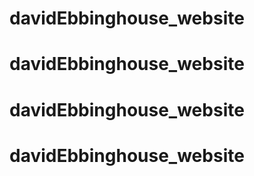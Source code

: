 # davidEbbinghouse_website
# davidEbbinghouse_website
# davidEbbinghouse_website
# davidEbbinghouse_website
